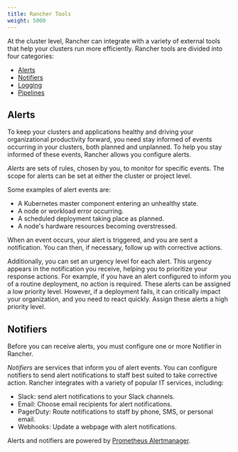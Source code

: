 ```yaml
---
title: Rancher Tools
weight: 5000
---
```


At the cluster level, Rancher can integrate with a variety of external tools that help your clusters run more efficiently. Rancher tools are divided into four categories:

<!-- TOC -->

- [Alerts](#alerts)
- [Notifiers](#notifiers)
- [Logging](#logging)
- [Pipelines](#pipelines)

<!-- /TOC -->

## Alerts

To keep your clusters and applications healthy and driving your organizational productivity forward, you need stay informed of events occurring in your clusters, both planned and unplanned. To help you stay informed of these events, Rancher allows you configure alerts.

_Alerts_ are sets of rules, chosen by you, to monitor for specific events. The scope for alerts can be set at either the cluster or project level.

Some examples of alert events are:

- A Kubernetes master component entering an unhealthy state.
- A node or workload error occurring.
- A scheduled deployment taking place as planned.
- A node's hardware resources becoming overstressed.

When an event occurs, your alert is triggered, and you are sent a notification. You can then, if necessary, follow up with corrective actions.

Additionally, you can set an urgency level for each alert. This urgency appears in the notification you receive, helping you to prioritize your response actions. For example, if you have an alert configured to inform you of a routine deployment, no action is required. These alerts can be assigned a low priority level. However, if a deployment fails, it can critically impact your organization, and you need to react quickly. Assign these alerts a high priority level.

## Notifiers

Before you can receive alerts, you must configure one or more Notifier in Rancher.

_Notifiers_ are services that inform you of alert events. You can configure notifiers to send alert notifications to staff best suited to take corrective action. Rancher integrates with a variety of popular IT services, including:

- Slack: send alert notifications to your Slack channels.
- Email: Choose email recipients for alert notifications.
- PagerDuty: Route notifications to staff by phone, SMS, or personal email.
- Webhooks: Update a webpage with alert notifications.

Alerts and notifiers are powered by [Prometheus Alertmanager](https://prometheus.io/docs/alerting/alertmanager/).

